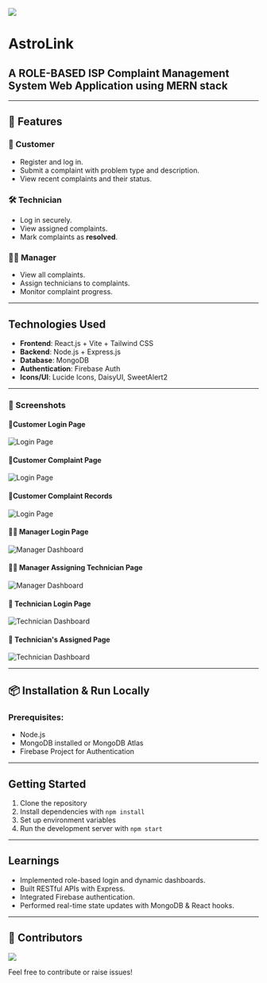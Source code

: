 ![](./screenshot/astrolink.png)

# AstroLink

## A ROLE-BASED ISP Complaint Management System Web Application using MERN stack

---

## 🚀 Features

### 👤 Customer
- Register and log in.
- Submit a complaint with problem type and description.
- View recent complaints and their status.

### 🛠️ Technician
- Log in securely.
- View assigned complaints.
- Mark complaints as **resolved**.

### 🧑‍💼 Manager
- View all complaints.
- Assign technicians to complaints.
- Monitor complaint progress.

---

## Technologies Used

- **Frontend**: React.js + Vite + Tailwind CSS
- **Backend**: Node.js + Express.js
- **Database**: MongoDB
- **Authentication**: Firebase Auth
- **Icons/UI**: Lucide Icons, DaisyUI, SweetAlert2

---

### 📸 Screenshots

#### 🔐Customer Login Page  
![Login Page](./screenshot/customercomplainRecord.png)
#### 🔐Customer Complaint Page  
![Login Page](./screenshot/customerComplain.png)
#### 🔐Customer Complaint Records  
![Login Page](./screenshot/customercomplainRecord.png)

#### 👨‍💼 Manager Login Page  
![Manager Dashboard](./screenshot/manager.png)
#### 👨‍💼 Manager Assigning Technician Page  
![Manager Dashboard](./screenshot/managerAssigningTech.png)

#### 👷 Technician Login Page  
![Technician Dashboard](./screenshot/techlogin.png)
#### 👷 Technician's Assigned Page  
![Technician Dashboard](./screenshot/technicianAssignedComplaints.png)

---

## 📦 Installation & Run Locally

### Prerequisites:
- Node.js
- MongoDB installed or MongoDB Atlas
- Firebase Project for Authentication

---

## Getting Started

1. Clone the repository
2. Install dependencies with `npm install`
3. Set up environment variables
4. Run the development server with `npm start`

---

## Learnings

- Implemented role-based login and dynamic dashboards.
- Built RESTful APIs with Express.
- Integrated Firebase authentication.
- Performed real-time state updates with MongoDB & React hooks.

---

## 🤝 Contributors

![](./screenshot/contributors.jpg)

Feel free to contribute or raise issues!
